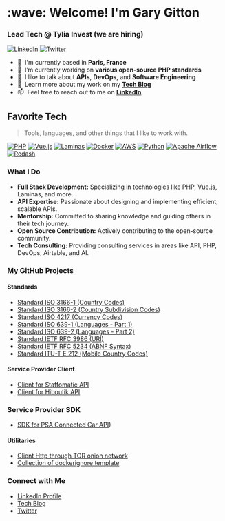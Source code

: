 <h1 align="left" id="gary-gitton-title">:wave: Welcome! I'm Gary Gitton</h1>
<h3 align="left">Lead Tech @  Tylia Invest (we are hiring)</h3>

<p align="left">
  <a href="https://www.linkedin.com/in/garygitton">
    <img alt="LinkedIn" src="https://img.shields.io/badge/LinkedIn-blue?style=flat&logo=linkedin">
  </a>
  <a href="https://twitter.com/garygitton">
    <img alt="Twitter" src="https://img.shields.io/twitter/follow/garygitton?style=social">
  </a>
</p>

- :office: &nbsp;I'm currently based in **Paris, France**
- :seedling: &nbsp;I’m currently working on **various open-source PHP standards**
- :speech_balloon: &nbsp;I like to talk about **APIs**, **DevOps**, and **Software Engineering**
- :book: &nbsp;Learn more about my work on my **[Tech Blog](http://www.garygitton.fr)**
- :mailbox: &nbsp;Feel free to reach out to me on **[LinkedIn](https://www.linkedin.com/in/garygitton)**


<h2 align="left" id="gary-gitton-tech">Favorite Tech</h2>

> Tools, languages, and other things that I like to work with.

[![PHP](https://img.shields.io/badge/-PHP-777BB4?style=flat-square&logo=php)](https://www.php.net/)
[![Vue.js](https://img.shields.io/badge/-Vue.js-4FC08D?style=flat-square&logo=vue.js)](https://vuejs.org/)
[![Laminas](https://img.shields.io/badge/-Laminas-000000?style=flat-square&logo=laminas)](https://getlaminas.org/)
[![Docker](https://img.shields.io/badge/-Docker-2496ED?style=flat-square&logo=docker)](https://www.docker.com/)
[![AWS](https://img.shields.io/badge/-AWS-232F3E?style=flat-square&logo=amazon-aws)](https://aws.amazon.com/)
[![Python](https://img.shields.io/badge/-Python-3776AB?style=flat-square&logo=python)](https://www.python.org/)
[![Apache Airflow](https://img.shields.io/badge/-Apache%20Airflow-017CEE?style=flat-square&logo=apache-airflow)](https://airflow.apache.org/)
[![Redash](https://img.shields.io/badge/-Redash-FF2D20?style=flat-square&logo=redash)](https://redash.io/)


### What I Do
- **Full Stack Development:** Specializing in technologies like PHP, Vue.js, Laminas, and more.
- **API Expertise:** Passionate about designing and implementing efficient, scalable APIs.
- **Mentorship:** Committed to sharing knowledge and guiding others in their tech journey.
- **Open Source Contribution:** Actively contributing to the open-source community.
- **Tech Consulting:** Providing consulting services in areas like API, PHP, DevOps, Airtable, and AI.

### My GitHub Projects
#### Standards
- [Standard ISO 3166-1 (Country Codes)](https://github.com/php-standard-iso/iso-3166-1)
- [Standard ISO 3166-2 (Country Subdivision Codes)](https://github.com/php-standard-iso/iso-3166-2)
- [Standard ISO 4217 (Currency Codes)](https://github.com/php-standard-iso/iso-4217)
- [Standard ISO 639-1 (Languages - Part 1)](https://github.com/php-standard-iso/iso-639-1)
- [Standard ISO 639-2 (Languages - Part 2)](https://github.com/php-standard-iso/iso-639-2)
- [Standard IETF RFC 3986 (URI)](https://github.com/php-standard-ietf/rfc3986)
- [Standard IETF RFC 5234 (ABNF Syntax)](https://github.com/php-standard-ietf/rfc5234)
- [Standard ITU-T E.212 (Mobile Country Codes)](https://github.com/php-standard-itu-t/e164)

#### Service Provider Client
- [Client for Staffomatic API](https://github.com/garygitton/staffomatic-api-client)
- [Client for Hiboutik API](https://github.com/garygitton/hiboutik-api-client)

### Service Provider SDK
- [SDK for PSA Connected Car API](https://github.com/garygitton/psa-connected-car-sdk-php))

#### Utilitaries
- [Client Http through TOR onion network](https://github.com/garygitton/tor-http-client)
- [Collection of dockerignore template](https://github.com/garygitton/dockerignore)

### Connect with Me
- [LinkedIn Profile](https://www.linkedin.com/in/garygitton)
- [Tech Blog](http://www.garygitton.fr)
- [Twitter](https://twitter.com/garygitton)
